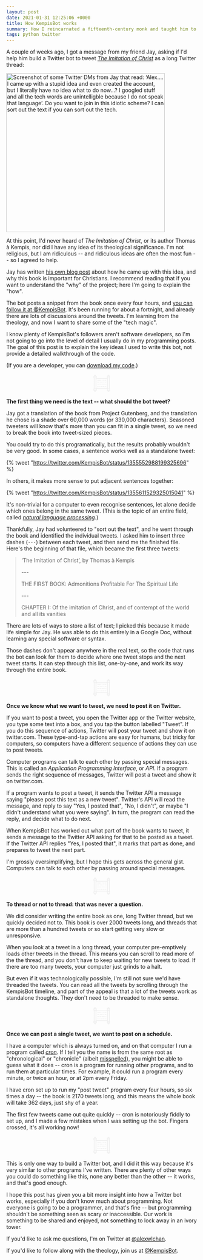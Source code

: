```yaml
---
layout: post
date: 2021-01-31 12:25:06 +0000
title: How KempisBot works
summary: How I reincarnated a fifteenth-century monk and taught him to use Twitter.
tags: python twitter
---
```


A couple of weeks ago, I got a message from my friend Jay, asking if I'd help him build a Twitter bot to tweet [*The Imitation of Christ*](https://en.wikipedia.org/wiki/The_Imitation_of_Christ) as a long Twitter thread:

<img src="/images/2021/messages_from_jay.png" style="width: 418px;" alt="Screenshot of some Twitter DMs from Jay that read: ‘Alex.... I came up with a stupid idea and even created the account, but I literally have no idea what to do now...? I googled stuff and all the tech words are unintelligble because I do not speak that language’. Do you want to join in this idiotic scheme? I can sort out the text if you can sort out the tech.">

At this point, I'd never heard of *The Imitation of Christ*, or its author Thomas à Kempis, nor did I have any idea of its theological significance.
I'm not religious, but I am ridiculous -- and ridiculous ideas are often the most fun -- so I agreed to help.

Jay has written [his own blog post](https://jayhulme.com/blog/kempisbot) about how he came up with this idea, and why this book is important for Christians.
I recommend reading that if you want to understand the "why" of the project; here I'm going to explain the "how".

The bot posts a snippet from the book once every four hours, and [you can follow it at @KempisBot](https://twitter.com/kempisbot).
It's been running for about a fortnight, and already there are lots of discussions around the tweets.
I'm learning from the theology, and now I want to share some of the "tech magic".

I know plenty of KempisBot's followers aren't software developers, so I'm not going to go into the level of detail I usually do in my programming posts.
The goal of this post is to explain the key ideas I used to write this bot, not provide a detailed walkthrough of the code.

(If you are a developer, you can [download my code](/files/2021/kempisbot.py).)

<center>
  <!-- https://thenounproject.com/search/?i=625542&q=scripture -->
  <svg xmlns="http://www.w3.org/2000/svg" xmlns:xlink="http://www.w3.org/1999/xlink" height="50px" width="50px" fill="#f0f0f0" version="1.1" x="0px" y="0px" viewBox="0 0 100 100" enable-background="new 0 0 100 100" xml:space="preserve">
    <path d="M72.474,67.777h-5.323c-0.829,0-1.5-0.672-1.5-1.5s0.671-1.5,1.5-1.5h5.323  c0.829,0,1.5,0.672,1.5,1.5S73.302,67.777,72.474,67.777z M62.938,67.777h-7.616c-0.829,0-1.5-0.672-1.5-1.5s0.671-1.5,1.5-1.5  h7.616c0.829,0,1.5,0.672,1.5,1.5S63.767,67.777,62.938,67.777z M50.814,67.777h-4.067c-0.829,0-1.5-0.672-1.5-1.5  s0.671-1.5,1.5-1.5h4.067c0.829,0,1.5,0.672,1.5,1.5S51.643,67.777,50.814,67.777z M41.72,67.777h-1.479c-0.829,0-1.5-0.672-1.5-1.5  s0.671-1.5,1.5-1.5h1.479c0.829,0,1.5,0.672,1.5,1.5S42.549,67.777,41.72,67.777z M36.252,67.777h-0.964c-0.829,0-1.5-0.672-1.5-1.5  s0.671-1.5,1.5-1.5h0.964c0.829,0,1.5,0.672,1.5,1.5S37.081,67.777,36.252,67.777z M31.371,67.777h-3.844  c-0.829,0-1.5-0.672-1.5-1.5s0.671-1.5,1.5-1.5h3.844c0.829,0,1.5,0.672,1.5,1.5S32.199,67.777,31.371,67.777z M72.474,55.771  h-2.366c-0.829,0-1.5-0.672-1.5-1.5s0.671-1.5,1.5-1.5h2.366c0.829,0,1.5,0.672,1.5,1.5S73.302,55.771,72.474,55.771z   M64.231,55.771H49.409c-0.829,0-1.5-0.672-1.5-1.5s0.671-1.5,1.5-1.5h14.822c0.829,0,1.5,0.672,1.5,1.5S65.06,55.771,64.231,55.771  z M44.532,55.771h-5.473c-0.829,0-1.5-0.672-1.5-1.5s0.671-1.5,1.5-1.5h5.473c0.829,0,1.5,0.672,1.5,1.5S45.36,55.771,44.532,55.771  z M34.478,55.771h-6.951c-0.829,0-1.5-0.672-1.5-1.5s0.671-1.5,1.5-1.5h6.951c0.829,0,1.5,0.672,1.5,1.5  S35.306,55.771,34.478,55.771z M72.474,44.907h-5.323c-0.829,0-1.5-0.672-1.5-1.5s0.671-1.5,1.5-1.5h5.323  c0.829,0,1.5,0.672,1.5,1.5S73.302,44.907,72.474,44.907z M62.124,44.907h-2.957c-0.829,0-1.5-0.672-1.5-1.5s0.671-1.5,1.5-1.5  h2.957c0.829,0,1.5,0.672,1.5,1.5S62.953,44.907,62.124,44.907z M53.323,44.907h-11.42c-0.829,0-1.5-0.672-1.5-1.5  s0.671-1.5,1.5-1.5h11.42c0.829,0,1.5,0.672,1.5,1.5S54.151,44.907,53.323,44.907z M35.618,44.907h-8.091  c-0.829,0-1.5-0.672-1.5-1.5s0.671-1.5,1.5-1.5h8.091c0.829,0,1.5,0.672,1.5,1.5S36.446,44.907,35.618,44.907z M72.474,35.188  h-7.393c-0.829,0-1.5-0.672-1.5-1.5s0.671-1.5,1.5-1.5h7.393c0.829,0,1.5,0.672,1.5,1.5S73.302,35.188,72.474,35.188z   M59.795,35.188h-2.698c-0.829,0-1.5-0.672-1.5-1.5s0.671-1.5,1.5-1.5h2.698c0.829,0,1.5,0.672,1.5,1.5S60.624,35.188,59.795,35.188  z M52.253,35.188h-1.957c-0.829,0-1.5-0.672-1.5-1.5s0.671-1.5,1.5-1.5h1.957c0.829,0,1.5,0.672,1.5,1.5  S53.082,35.188,52.253,35.188z M43.495,35.188H27.526c-0.829,0-1.5-0.672-1.5-1.5s0.671-1.5,1.5-1.5h15.968  c0.829,0,1.5,0.672,1.5,1.5S44.323,35.188,43.495,35.188z M85.521,94.883c-3.453,0-5.253-2.027-5.353-6.026h-1.289  c-1.104,0-2-0.896-2-2v-7.707c0-0.373,0.102-0.723,0.28-1.021H22.84c0.178,0.299,0.28,0.648,0.28,1.021v7.707c0,1.104-0.896,2-2,2  h-1.288c-0.022,1.843-0.357,6.026-5.355,6.026c-3.453,0-5.253-2.027-5.353-6.026H7.834c-1.104,0-2-0.896-2-2v-7.707  c0-1.043,0.799-1.9,1.818-1.992v-54.35c-1.02-0.092-1.818-0.949-1.818-1.992v-7.707c0-1.104,0.896-2,2-2h1.288  c0.026-1.86,0.389-5.991,5.355-5.991c3.443,0,5.242,2.015,5.352,5.991h1.292c1.104,0,2,0.896,2,2v7.707  c0,0.524-0.202,1.001-0.531,1.357h54.821c-0.33-0.356-0.531-0.833-0.531-1.357v-7.707c0-1.104,0.896-2,2-2h1.286  c0.026-1.86,0.389-5.991,5.355-5.991c3.443,0,5.242,2.015,5.352,5.991h1.293c1.104,0,2,0.896,2,2v7.707  c0,1.063-0.829,1.932-1.875,1.996v54.342c1.046,0.064,1.875,0.934,1.875,1.996v7.707c0,1.104-0.896,2-2,2h-1.29  C90.854,90.699,90.519,94.883,85.521,94.883z M84.167,88.856c0.035,2.026,0.393,2.026,1.354,2.026c0.961,0,1.319,0,1.354-2.026  H84.167z M13.123,88.856c0.035,2.026,0.393,2.026,1.354,2.026c0.961,0,1.319,0,1.354-2.026H13.123z M80.879,84.856h9.287v-3.707  h-9.287V84.856z M9.834,84.856h9.287v-3.707H9.834V84.856z M82.698,77.149h5.594V22.815h-5.594V77.149z M11.652,77.149h5.594V22.815  h-5.594V77.149z M21.246,74.128h57.452V26.173H21.246V74.128z M80.879,18.815h9.287v-3.707h-9.287V18.815z M9.834,18.815h9.287  v-3.707H9.834V18.815z M84.167,11.108h2.708c-0.039-1.991-0.398-1.991-1.354-1.991C84.565,9.117,84.206,9.117,84.167,11.108z   M13.124,11.108h2.708c-0.039-1.991-0.398-1.991-1.354-1.991C13.521,9.117,13.162,9.117,13.124,11.108z"/>
  </svg>
</center>

**The first thing we need is the text -- what should the bot tweet?**

Jay got a translation of the book from Project Gutenberg, and the translation he chose is a shade over 60,000 words (or 330,000 characters).
Seasoned tweeters will know that's more than you can fit in a single tweet, so we need to break the book into tweet-sized pieces.

You could try to do this programatically, but the results probably wouldn't be very good.
In some cases, a sentence works well as a standalone tweet:

{% tweet "https://twitter.com/KempisBot/status/1355552988199325696" %}

In others, it makes more sense to put adjacent sentences together:

{% tweet "https://twitter.com/KempisBot/status/1355611529325015041" %}

It's non-trivial for a computer to even recognise sentences, let alone decide which ones belong in the same tweet.
(This is the topic of an entire field, called [*natural language processing*](https://en.wikipedia.org/wiki/Natural_language_processing).)

Thankfully, Jay had volunteered to "sort out the text", and he went through the book and identified the individual tweets.
I asked him to insert three dashes (`---`) between each tweet, and then send me the finished file.
Here's the beginning of that file, which became the first three tweets:

> ‘The Imitation of Christ’, by Thomas à Kempis
>
> \-\-\-
>
> THE FIRST BOOK: Admonitions Profitable For The Spiritual Life
>
> \-\-\-
>
> CHAPTER I: Of the imitation of Christ, and of contempt of the world and all its vanities

There are lots of ways to store a list of text; I picked this because it made life simple for Jay.
He was able to do this entirely in a Google Doc, without learning any special software or syntax.

Those dashes don't appear anywhere in the real text, so the code that runs the bot can look for them to decide where one tweet stops and the next tweet starts.
It can step through this list, one-by-one, and work its way through the entire book.

<center>
  <!-- https://thenounproject.com/search/?i=625542&q=scripture -->
  <svg xmlns="http://www.w3.org/2000/svg" xmlns:xlink="http://www.w3.org/1999/xlink" height="50px" width="50px" fill="#f0f0f0" version="1.1" x="0px" y="0px" viewBox="0 0 100 100" enable-background="new 0 0 100 100" xml:space="preserve">
    <path d="M72.474,67.777h-5.323c-0.829,0-1.5-0.672-1.5-1.5s0.671-1.5,1.5-1.5h5.323  c0.829,0,1.5,0.672,1.5,1.5S73.302,67.777,72.474,67.777z M62.938,67.777h-7.616c-0.829,0-1.5-0.672-1.5-1.5s0.671-1.5,1.5-1.5  h7.616c0.829,0,1.5,0.672,1.5,1.5S63.767,67.777,62.938,67.777z M50.814,67.777h-4.067c-0.829,0-1.5-0.672-1.5-1.5  s0.671-1.5,1.5-1.5h4.067c0.829,0,1.5,0.672,1.5,1.5S51.643,67.777,50.814,67.777z M41.72,67.777h-1.479c-0.829,0-1.5-0.672-1.5-1.5  s0.671-1.5,1.5-1.5h1.479c0.829,0,1.5,0.672,1.5,1.5S42.549,67.777,41.72,67.777z M36.252,67.777h-0.964c-0.829,0-1.5-0.672-1.5-1.5  s0.671-1.5,1.5-1.5h0.964c0.829,0,1.5,0.672,1.5,1.5S37.081,67.777,36.252,67.777z M31.371,67.777h-3.844  c-0.829,0-1.5-0.672-1.5-1.5s0.671-1.5,1.5-1.5h3.844c0.829,0,1.5,0.672,1.5,1.5S32.199,67.777,31.371,67.777z M72.474,55.771  h-2.366c-0.829,0-1.5-0.672-1.5-1.5s0.671-1.5,1.5-1.5h2.366c0.829,0,1.5,0.672,1.5,1.5S73.302,55.771,72.474,55.771z   M64.231,55.771H49.409c-0.829,0-1.5-0.672-1.5-1.5s0.671-1.5,1.5-1.5h14.822c0.829,0,1.5,0.672,1.5,1.5S65.06,55.771,64.231,55.771  z M44.532,55.771h-5.473c-0.829,0-1.5-0.672-1.5-1.5s0.671-1.5,1.5-1.5h5.473c0.829,0,1.5,0.672,1.5,1.5S45.36,55.771,44.532,55.771  z M34.478,55.771h-6.951c-0.829,0-1.5-0.672-1.5-1.5s0.671-1.5,1.5-1.5h6.951c0.829,0,1.5,0.672,1.5,1.5  S35.306,55.771,34.478,55.771z M72.474,44.907h-5.323c-0.829,0-1.5-0.672-1.5-1.5s0.671-1.5,1.5-1.5h5.323  c0.829,0,1.5,0.672,1.5,1.5S73.302,44.907,72.474,44.907z M62.124,44.907h-2.957c-0.829,0-1.5-0.672-1.5-1.5s0.671-1.5,1.5-1.5  h2.957c0.829,0,1.5,0.672,1.5,1.5S62.953,44.907,62.124,44.907z M53.323,44.907h-11.42c-0.829,0-1.5-0.672-1.5-1.5  s0.671-1.5,1.5-1.5h11.42c0.829,0,1.5,0.672,1.5,1.5S54.151,44.907,53.323,44.907z M35.618,44.907h-8.091  c-0.829,0-1.5-0.672-1.5-1.5s0.671-1.5,1.5-1.5h8.091c0.829,0,1.5,0.672,1.5,1.5S36.446,44.907,35.618,44.907z M72.474,35.188  h-7.393c-0.829,0-1.5-0.672-1.5-1.5s0.671-1.5,1.5-1.5h7.393c0.829,0,1.5,0.672,1.5,1.5S73.302,35.188,72.474,35.188z   M59.795,35.188h-2.698c-0.829,0-1.5-0.672-1.5-1.5s0.671-1.5,1.5-1.5h2.698c0.829,0,1.5,0.672,1.5,1.5S60.624,35.188,59.795,35.188  z M52.253,35.188h-1.957c-0.829,0-1.5-0.672-1.5-1.5s0.671-1.5,1.5-1.5h1.957c0.829,0,1.5,0.672,1.5,1.5  S53.082,35.188,52.253,35.188z M43.495,35.188H27.526c-0.829,0-1.5-0.672-1.5-1.5s0.671-1.5,1.5-1.5h15.968  c0.829,0,1.5,0.672,1.5,1.5S44.323,35.188,43.495,35.188z M85.521,94.883c-3.453,0-5.253-2.027-5.353-6.026h-1.289  c-1.104,0-2-0.896-2-2v-7.707c0-0.373,0.102-0.723,0.28-1.021H22.84c0.178,0.299,0.28,0.648,0.28,1.021v7.707c0,1.104-0.896,2-2,2  h-1.288c-0.022,1.843-0.357,6.026-5.355,6.026c-3.453,0-5.253-2.027-5.353-6.026H7.834c-1.104,0-2-0.896-2-2v-7.707  c0-1.043,0.799-1.9,1.818-1.992v-54.35c-1.02-0.092-1.818-0.949-1.818-1.992v-7.707c0-1.104,0.896-2,2-2h1.288  c0.026-1.86,0.389-5.991,5.355-5.991c3.443,0,5.242,2.015,5.352,5.991h1.292c1.104,0,2,0.896,2,2v7.707  c0,0.524-0.202,1.001-0.531,1.357h54.821c-0.33-0.356-0.531-0.833-0.531-1.357v-7.707c0-1.104,0.896-2,2-2h1.286  c0.026-1.86,0.389-5.991,5.355-5.991c3.443,0,5.242,2.015,5.352,5.991h1.293c1.104,0,2,0.896,2,2v7.707  c0,1.063-0.829,1.932-1.875,1.996v54.342c1.046,0.064,1.875,0.934,1.875,1.996v7.707c0,1.104-0.896,2-2,2h-1.29  C90.854,90.699,90.519,94.883,85.521,94.883z M84.167,88.856c0.035,2.026,0.393,2.026,1.354,2.026c0.961,0,1.319,0,1.354-2.026  H84.167z M13.123,88.856c0.035,2.026,0.393,2.026,1.354,2.026c0.961,0,1.319,0,1.354-2.026H13.123z M80.879,84.856h9.287v-3.707  h-9.287V84.856z M9.834,84.856h9.287v-3.707H9.834V84.856z M82.698,77.149h5.594V22.815h-5.594V77.149z M11.652,77.149h5.594V22.815  h-5.594V77.149z M21.246,74.128h57.452V26.173H21.246V74.128z M80.879,18.815h9.287v-3.707h-9.287V18.815z M9.834,18.815h9.287  v-3.707H9.834V18.815z M84.167,11.108h2.708c-0.039-1.991-0.398-1.991-1.354-1.991C84.565,9.117,84.206,9.117,84.167,11.108z   M13.124,11.108h2.708c-0.039-1.991-0.398-1.991-1.354-1.991C13.521,9.117,13.162,9.117,13.124,11.108z"/>
  </svg>
</center>

**Once we know what we want to tweet, we need to post it on Twitter.**

If you want to post a tweet, you open the Twitter app or the Twitter website, you type some text into a box, and you tap the button labelled "Tweet".
If you do this sequence of actions, Twitter will post your tweet and show it on twitter.com.
These type-and-tap actions are easy for humans, but tricky for computers, so computers have a different sequence of actions they can use to post tweets.

Computer programs can talk to each other by passing special messages.
This is called an *Application Programming Interface*, or *API*.
If a program sends the right sequence of messages, Twitter will post a tweet and show it on twitter.com.

If a program wants to post a tweet, it sends the Twitter API a message saying "please post this text as a new tweet".
Twitter's API will read the message, and reply to say "Yes, I posted that", "No, I didn't", or maybe "I didn't understand what you were saying".
In turn, the program can read the reply, and decide what to do next.

When KempisBot has worked out what part of the book wants to tweet, it sends a message to the Twitter API asking for that to be posted as a tweet.
If the Twitter API replies "Yes, I posted that", it marks that part as done, and prepares to tweet the next part.

I'm grossly oversimplifying, but I hope this gets across the general gist.
Computers can talk to each other by passing around special messages.

<center>
  <!-- https://thenounproject.com/search/?i=625542&q=scripture -->
  <svg xmlns="http://www.w3.org/2000/svg" xmlns:xlink="http://www.w3.org/1999/xlink" height="50px" width="50px" fill="#f0f0f0" version="1.1" x="0px" y="0px" viewBox="0 0 100 100" enable-background="new 0 0 100 100" xml:space="preserve">
    <path d="M72.474,67.777h-5.323c-0.829,0-1.5-0.672-1.5-1.5s0.671-1.5,1.5-1.5h5.323  c0.829,0,1.5,0.672,1.5,1.5S73.302,67.777,72.474,67.777z M62.938,67.777h-7.616c-0.829,0-1.5-0.672-1.5-1.5s0.671-1.5,1.5-1.5  h7.616c0.829,0,1.5,0.672,1.5,1.5S63.767,67.777,62.938,67.777z M50.814,67.777h-4.067c-0.829,0-1.5-0.672-1.5-1.5  s0.671-1.5,1.5-1.5h4.067c0.829,0,1.5,0.672,1.5,1.5S51.643,67.777,50.814,67.777z M41.72,67.777h-1.479c-0.829,0-1.5-0.672-1.5-1.5  s0.671-1.5,1.5-1.5h1.479c0.829,0,1.5,0.672,1.5,1.5S42.549,67.777,41.72,67.777z M36.252,67.777h-0.964c-0.829,0-1.5-0.672-1.5-1.5  s0.671-1.5,1.5-1.5h0.964c0.829,0,1.5,0.672,1.5,1.5S37.081,67.777,36.252,67.777z M31.371,67.777h-3.844  c-0.829,0-1.5-0.672-1.5-1.5s0.671-1.5,1.5-1.5h3.844c0.829,0,1.5,0.672,1.5,1.5S32.199,67.777,31.371,67.777z M72.474,55.771  h-2.366c-0.829,0-1.5-0.672-1.5-1.5s0.671-1.5,1.5-1.5h2.366c0.829,0,1.5,0.672,1.5,1.5S73.302,55.771,72.474,55.771z   M64.231,55.771H49.409c-0.829,0-1.5-0.672-1.5-1.5s0.671-1.5,1.5-1.5h14.822c0.829,0,1.5,0.672,1.5,1.5S65.06,55.771,64.231,55.771  z M44.532,55.771h-5.473c-0.829,0-1.5-0.672-1.5-1.5s0.671-1.5,1.5-1.5h5.473c0.829,0,1.5,0.672,1.5,1.5S45.36,55.771,44.532,55.771  z M34.478,55.771h-6.951c-0.829,0-1.5-0.672-1.5-1.5s0.671-1.5,1.5-1.5h6.951c0.829,0,1.5,0.672,1.5,1.5  S35.306,55.771,34.478,55.771z M72.474,44.907h-5.323c-0.829,0-1.5-0.672-1.5-1.5s0.671-1.5,1.5-1.5h5.323  c0.829,0,1.5,0.672,1.5,1.5S73.302,44.907,72.474,44.907z M62.124,44.907h-2.957c-0.829,0-1.5-0.672-1.5-1.5s0.671-1.5,1.5-1.5  h2.957c0.829,0,1.5,0.672,1.5,1.5S62.953,44.907,62.124,44.907z M53.323,44.907h-11.42c-0.829,0-1.5-0.672-1.5-1.5  s0.671-1.5,1.5-1.5h11.42c0.829,0,1.5,0.672,1.5,1.5S54.151,44.907,53.323,44.907z M35.618,44.907h-8.091  c-0.829,0-1.5-0.672-1.5-1.5s0.671-1.5,1.5-1.5h8.091c0.829,0,1.5,0.672,1.5,1.5S36.446,44.907,35.618,44.907z M72.474,35.188  h-7.393c-0.829,0-1.5-0.672-1.5-1.5s0.671-1.5,1.5-1.5h7.393c0.829,0,1.5,0.672,1.5,1.5S73.302,35.188,72.474,35.188z   M59.795,35.188h-2.698c-0.829,0-1.5-0.672-1.5-1.5s0.671-1.5,1.5-1.5h2.698c0.829,0,1.5,0.672,1.5,1.5S60.624,35.188,59.795,35.188  z M52.253,35.188h-1.957c-0.829,0-1.5-0.672-1.5-1.5s0.671-1.5,1.5-1.5h1.957c0.829,0,1.5,0.672,1.5,1.5  S53.082,35.188,52.253,35.188z M43.495,35.188H27.526c-0.829,0-1.5-0.672-1.5-1.5s0.671-1.5,1.5-1.5h15.968  c0.829,0,1.5,0.672,1.5,1.5S44.323,35.188,43.495,35.188z M85.521,94.883c-3.453,0-5.253-2.027-5.353-6.026h-1.289  c-1.104,0-2-0.896-2-2v-7.707c0-0.373,0.102-0.723,0.28-1.021H22.84c0.178,0.299,0.28,0.648,0.28,1.021v7.707c0,1.104-0.896,2-2,2  h-1.288c-0.022,1.843-0.357,6.026-5.355,6.026c-3.453,0-5.253-2.027-5.353-6.026H7.834c-1.104,0-2-0.896-2-2v-7.707  c0-1.043,0.799-1.9,1.818-1.992v-54.35c-1.02-0.092-1.818-0.949-1.818-1.992v-7.707c0-1.104,0.896-2,2-2h1.288  c0.026-1.86,0.389-5.991,5.355-5.991c3.443,0,5.242,2.015,5.352,5.991h1.292c1.104,0,2,0.896,2,2v7.707  c0,0.524-0.202,1.001-0.531,1.357h54.821c-0.33-0.356-0.531-0.833-0.531-1.357v-7.707c0-1.104,0.896-2,2-2h1.286  c0.026-1.86,0.389-5.991,5.355-5.991c3.443,0,5.242,2.015,5.352,5.991h1.293c1.104,0,2,0.896,2,2v7.707  c0,1.063-0.829,1.932-1.875,1.996v54.342c1.046,0.064,1.875,0.934,1.875,1.996v7.707c0,1.104-0.896,2-2,2h-1.29  C90.854,90.699,90.519,94.883,85.521,94.883z M84.167,88.856c0.035,2.026,0.393,2.026,1.354,2.026c0.961,0,1.319,0,1.354-2.026  H84.167z M13.123,88.856c0.035,2.026,0.393,2.026,1.354,2.026c0.961,0,1.319,0,1.354-2.026H13.123z M80.879,84.856h9.287v-3.707  h-9.287V84.856z M9.834,84.856h9.287v-3.707H9.834V84.856z M82.698,77.149h5.594V22.815h-5.594V77.149z M11.652,77.149h5.594V22.815  h-5.594V77.149z M21.246,74.128h57.452V26.173H21.246V74.128z M80.879,18.815h9.287v-3.707h-9.287V18.815z M9.834,18.815h9.287  v-3.707H9.834V18.815z M84.167,11.108h2.708c-0.039-1.991-0.398-1.991-1.354-1.991C84.565,9.117,84.206,9.117,84.167,11.108z   M13.124,11.108h2.708c-0.039-1.991-0.398-1.991-1.354-1.991C13.521,9.117,13.162,9.117,13.124,11.108z"/>
  </svg>
</center>

**To thread or not to thread: that was never a question.**

We did consider writing the entire book as one, long Twitter thread, but we quickly decided not to.
This book is over 2000 tweets long, and threads that are more than a hundred tweets or so start getting very slow or unresponsive.

When you look at a tweet in a long thread, your computer pre-emptively loads other tweets in the thread.
This means you can scroll to read more of the the thread, and you don't have to keep waiting for new tweets to load.
If there are too many tweets, your computer just grinds to a halt.

But even if it was technologically possible, I'm still not sure we'd have threaded the tweets.
You can read all the tweets by scrolling through the KempisBot timeline, and part of the appeal is that a lot of the tweets work as standalone thoughts.
They don't need to be threaded to make sense.

<center>
  <!-- https://thenounproject.com/search/?i=625542&q=scripture -->
  <svg xmlns="http://www.w3.org/2000/svg" xmlns:xlink="http://www.w3.org/1999/xlink" height="50px" width="50px" fill="#f0f0f0" version="1.1" x="0px" y="0px" viewBox="0 0 100 100" enable-background="new 0 0 100 100" xml:space="preserve">
    <path d="M72.474,67.777h-5.323c-0.829,0-1.5-0.672-1.5-1.5s0.671-1.5,1.5-1.5h5.323  c0.829,0,1.5,0.672,1.5,1.5S73.302,67.777,72.474,67.777z M62.938,67.777h-7.616c-0.829,0-1.5-0.672-1.5-1.5s0.671-1.5,1.5-1.5  h7.616c0.829,0,1.5,0.672,1.5,1.5S63.767,67.777,62.938,67.777z M50.814,67.777h-4.067c-0.829,0-1.5-0.672-1.5-1.5  s0.671-1.5,1.5-1.5h4.067c0.829,0,1.5,0.672,1.5,1.5S51.643,67.777,50.814,67.777z M41.72,67.777h-1.479c-0.829,0-1.5-0.672-1.5-1.5  s0.671-1.5,1.5-1.5h1.479c0.829,0,1.5,0.672,1.5,1.5S42.549,67.777,41.72,67.777z M36.252,67.777h-0.964c-0.829,0-1.5-0.672-1.5-1.5  s0.671-1.5,1.5-1.5h0.964c0.829,0,1.5,0.672,1.5,1.5S37.081,67.777,36.252,67.777z M31.371,67.777h-3.844  c-0.829,0-1.5-0.672-1.5-1.5s0.671-1.5,1.5-1.5h3.844c0.829,0,1.5,0.672,1.5,1.5S32.199,67.777,31.371,67.777z M72.474,55.771  h-2.366c-0.829,0-1.5-0.672-1.5-1.5s0.671-1.5,1.5-1.5h2.366c0.829,0,1.5,0.672,1.5,1.5S73.302,55.771,72.474,55.771z   M64.231,55.771H49.409c-0.829,0-1.5-0.672-1.5-1.5s0.671-1.5,1.5-1.5h14.822c0.829,0,1.5,0.672,1.5,1.5S65.06,55.771,64.231,55.771  z M44.532,55.771h-5.473c-0.829,0-1.5-0.672-1.5-1.5s0.671-1.5,1.5-1.5h5.473c0.829,0,1.5,0.672,1.5,1.5S45.36,55.771,44.532,55.771  z M34.478,55.771h-6.951c-0.829,0-1.5-0.672-1.5-1.5s0.671-1.5,1.5-1.5h6.951c0.829,0,1.5,0.672,1.5,1.5  S35.306,55.771,34.478,55.771z M72.474,44.907h-5.323c-0.829,0-1.5-0.672-1.5-1.5s0.671-1.5,1.5-1.5h5.323  c0.829,0,1.5,0.672,1.5,1.5S73.302,44.907,72.474,44.907z M62.124,44.907h-2.957c-0.829,0-1.5-0.672-1.5-1.5s0.671-1.5,1.5-1.5  h2.957c0.829,0,1.5,0.672,1.5,1.5S62.953,44.907,62.124,44.907z M53.323,44.907h-11.42c-0.829,0-1.5-0.672-1.5-1.5  s0.671-1.5,1.5-1.5h11.42c0.829,0,1.5,0.672,1.5,1.5S54.151,44.907,53.323,44.907z M35.618,44.907h-8.091  c-0.829,0-1.5-0.672-1.5-1.5s0.671-1.5,1.5-1.5h8.091c0.829,0,1.5,0.672,1.5,1.5S36.446,44.907,35.618,44.907z M72.474,35.188  h-7.393c-0.829,0-1.5-0.672-1.5-1.5s0.671-1.5,1.5-1.5h7.393c0.829,0,1.5,0.672,1.5,1.5S73.302,35.188,72.474,35.188z   M59.795,35.188h-2.698c-0.829,0-1.5-0.672-1.5-1.5s0.671-1.5,1.5-1.5h2.698c0.829,0,1.5,0.672,1.5,1.5S60.624,35.188,59.795,35.188  z M52.253,35.188h-1.957c-0.829,0-1.5-0.672-1.5-1.5s0.671-1.5,1.5-1.5h1.957c0.829,0,1.5,0.672,1.5,1.5  S53.082,35.188,52.253,35.188z M43.495,35.188H27.526c-0.829,0-1.5-0.672-1.5-1.5s0.671-1.5,1.5-1.5h15.968  c0.829,0,1.5,0.672,1.5,1.5S44.323,35.188,43.495,35.188z M85.521,94.883c-3.453,0-5.253-2.027-5.353-6.026h-1.289  c-1.104,0-2-0.896-2-2v-7.707c0-0.373,0.102-0.723,0.28-1.021H22.84c0.178,0.299,0.28,0.648,0.28,1.021v7.707c0,1.104-0.896,2-2,2  h-1.288c-0.022,1.843-0.357,6.026-5.355,6.026c-3.453,0-5.253-2.027-5.353-6.026H7.834c-1.104,0-2-0.896-2-2v-7.707  c0-1.043,0.799-1.9,1.818-1.992v-54.35c-1.02-0.092-1.818-0.949-1.818-1.992v-7.707c0-1.104,0.896-2,2-2h1.288  c0.026-1.86,0.389-5.991,5.355-5.991c3.443,0,5.242,2.015,5.352,5.991h1.292c1.104,0,2,0.896,2,2v7.707  c0,0.524-0.202,1.001-0.531,1.357h54.821c-0.33-0.356-0.531-0.833-0.531-1.357v-7.707c0-1.104,0.896-2,2-2h1.286  c0.026-1.86,0.389-5.991,5.355-5.991c3.443,0,5.242,2.015,5.352,5.991h1.293c1.104,0,2,0.896,2,2v7.707  c0,1.063-0.829,1.932-1.875,1.996v54.342c1.046,0.064,1.875,0.934,1.875,1.996v7.707c0,1.104-0.896,2-2,2h-1.29  C90.854,90.699,90.519,94.883,85.521,94.883z M84.167,88.856c0.035,2.026,0.393,2.026,1.354,2.026c0.961,0,1.319,0,1.354-2.026  H84.167z M13.123,88.856c0.035,2.026,0.393,2.026,1.354,2.026c0.961,0,1.319,0,1.354-2.026H13.123z M80.879,84.856h9.287v-3.707  h-9.287V84.856z M9.834,84.856h9.287v-3.707H9.834V84.856z M82.698,77.149h5.594V22.815h-5.594V77.149z M11.652,77.149h5.594V22.815  h-5.594V77.149z M21.246,74.128h57.452V26.173H21.246V74.128z M80.879,18.815h9.287v-3.707h-9.287V18.815z M9.834,18.815h9.287  v-3.707H9.834V18.815z M84.167,11.108h2.708c-0.039-1.991-0.398-1.991-1.354-1.991C84.565,9.117,84.206,9.117,84.167,11.108z   M13.124,11.108h2.708c-0.039-1.991-0.398-1.991-1.354-1.991C13.521,9.117,13.162,9.117,13.124,11.108z"/>
  </svg>
</center>

**Once we can post a single tweet, we want to post on a schedule.**

I have a computer which is always turned on, and on that computer I run a program called [*cron*](https://en.wikipedia.org/wiki/Cron).
If I tell you the name is from the same root as "chronological" or "chronicle" (albeit [misspelled](https://www.quora.com/What-is-the-etymology-of-cron/answer/Kah-Seng-Tay)), you might be able to guess what it does -- cron is a program for running other programs, and to run them at particular times.
For example, it could run a program every minute, or twice an hour, or at 2pm every Friday.

I have cron set up to run my "post tweet" program every four hours, so six times a day -- the book is 2170 tweets long, and this means the whole book will take 362 days, just shy of a year.

The first few tweets came out quite quickly -- cron is notoriously fiddly to set up, and I made a few mistakes when I was setting up the bot.
Fingers crossed, it's all working now!

<center>
  <!-- https://thenounproject.com/search/?i=625542&q=scripture -->
  <svg xmlns="http://www.w3.org/2000/svg" xmlns:xlink="http://www.w3.org/1999/xlink" height="50px" width="50px" fill="#f0f0f0" version="1.1" x="0px" y="0px" viewBox="0 0 100 100" enable-background="new 0 0 100 100" xml:space="preserve">
    <path d="M72.474,67.777h-5.323c-0.829,0-1.5-0.672-1.5-1.5s0.671-1.5,1.5-1.5h5.323  c0.829,0,1.5,0.672,1.5,1.5S73.302,67.777,72.474,67.777z M62.938,67.777h-7.616c-0.829,0-1.5-0.672-1.5-1.5s0.671-1.5,1.5-1.5  h7.616c0.829,0,1.5,0.672,1.5,1.5S63.767,67.777,62.938,67.777z M50.814,67.777h-4.067c-0.829,0-1.5-0.672-1.5-1.5  s0.671-1.5,1.5-1.5h4.067c0.829,0,1.5,0.672,1.5,1.5S51.643,67.777,50.814,67.777z M41.72,67.777h-1.479c-0.829,0-1.5-0.672-1.5-1.5  s0.671-1.5,1.5-1.5h1.479c0.829,0,1.5,0.672,1.5,1.5S42.549,67.777,41.72,67.777z M36.252,67.777h-0.964c-0.829,0-1.5-0.672-1.5-1.5  s0.671-1.5,1.5-1.5h0.964c0.829,0,1.5,0.672,1.5,1.5S37.081,67.777,36.252,67.777z M31.371,67.777h-3.844  c-0.829,0-1.5-0.672-1.5-1.5s0.671-1.5,1.5-1.5h3.844c0.829,0,1.5,0.672,1.5,1.5S32.199,67.777,31.371,67.777z M72.474,55.771  h-2.366c-0.829,0-1.5-0.672-1.5-1.5s0.671-1.5,1.5-1.5h2.366c0.829,0,1.5,0.672,1.5,1.5S73.302,55.771,72.474,55.771z   M64.231,55.771H49.409c-0.829,0-1.5-0.672-1.5-1.5s0.671-1.5,1.5-1.5h14.822c0.829,0,1.5,0.672,1.5,1.5S65.06,55.771,64.231,55.771  z M44.532,55.771h-5.473c-0.829,0-1.5-0.672-1.5-1.5s0.671-1.5,1.5-1.5h5.473c0.829,0,1.5,0.672,1.5,1.5S45.36,55.771,44.532,55.771  z M34.478,55.771h-6.951c-0.829,0-1.5-0.672-1.5-1.5s0.671-1.5,1.5-1.5h6.951c0.829,0,1.5,0.672,1.5,1.5  S35.306,55.771,34.478,55.771z M72.474,44.907h-5.323c-0.829,0-1.5-0.672-1.5-1.5s0.671-1.5,1.5-1.5h5.323  c0.829,0,1.5,0.672,1.5,1.5S73.302,44.907,72.474,44.907z M62.124,44.907h-2.957c-0.829,0-1.5-0.672-1.5-1.5s0.671-1.5,1.5-1.5  h2.957c0.829,0,1.5,0.672,1.5,1.5S62.953,44.907,62.124,44.907z M53.323,44.907h-11.42c-0.829,0-1.5-0.672-1.5-1.5  s0.671-1.5,1.5-1.5h11.42c0.829,0,1.5,0.672,1.5,1.5S54.151,44.907,53.323,44.907z M35.618,44.907h-8.091  c-0.829,0-1.5-0.672-1.5-1.5s0.671-1.5,1.5-1.5h8.091c0.829,0,1.5,0.672,1.5,1.5S36.446,44.907,35.618,44.907z M72.474,35.188  h-7.393c-0.829,0-1.5-0.672-1.5-1.5s0.671-1.5,1.5-1.5h7.393c0.829,0,1.5,0.672,1.5,1.5S73.302,35.188,72.474,35.188z   M59.795,35.188h-2.698c-0.829,0-1.5-0.672-1.5-1.5s0.671-1.5,1.5-1.5h2.698c0.829,0,1.5,0.672,1.5,1.5S60.624,35.188,59.795,35.188  z M52.253,35.188h-1.957c-0.829,0-1.5-0.672-1.5-1.5s0.671-1.5,1.5-1.5h1.957c0.829,0,1.5,0.672,1.5,1.5  S53.082,35.188,52.253,35.188z M43.495,35.188H27.526c-0.829,0-1.5-0.672-1.5-1.5s0.671-1.5,1.5-1.5h15.968  c0.829,0,1.5,0.672,1.5,1.5S44.323,35.188,43.495,35.188z M85.521,94.883c-3.453,0-5.253-2.027-5.353-6.026h-1.289  c-1.104,0-2-0.896-2-2v-7.707c0-0.373,0.102-0.723,0.28-1.021H22.84c0.178,0.299,0.28,0.648,0.28,1.021v7.707c0,1.104-0.896,2-2,2  h-1.288c-0.022,1.843-0.357,6.026-5.355,6.026c-3.453,0-5.253-2.027-5.353-6.026H7.834c-1.104,0-2-0.896-2-2v-7.707  c0-1.043,0.799-1.9,1.818-1.992v-54.35c-1.02-0.092-1.818-0.949-1.818-1.992v-7.707c0-1.104,0.896-2,2-2h1.288  c0.026-1.86,0.389-5.991,5.355-5.991c3.443,0,5.242,2.015,5.352,5.991h1.292c1.104,0,2,0.896,2,2v7.707  c0,0.524-0.202,1.001-0.531,1.357h54.821c-0.33-0.356-0.531-0.833-0.531-1.357v-7.707c0-1.104,0.896-2,2-2h1.286  c0.026-1.86,0.389-5.991,5.355-5.991c3.443,0,5.242,2.015,5.352,5.991h1.293c1.104,0,2,0.896,2,2v7.707  c0,1.063-0.829,1.932-1.875,1.996v54.342c1.046,0.064,1.875,0.934,1.875,1.996v7.707c0,1.104-0.896,2-2,2h-1.29  C90.854,90.699,90.519,94.883,85.521,94.883z M84.167,88.856c0.035,2.026,0.393,2.026,1.354,2.026c0.961,0,1.319,0,1.354-2.026  H84.167z M13.123,88.856c0.035,2.026,0.393,2.026,1.354,2.026c0.961,0,1.319,0,1.354-2.026H13.123z M80.879,84.856h9.287v-3.707  h-9.287V84.856z M9.834,84.856h9.287v-3.707H9.834V84.856z M82.698,77.149h5.594V22.815h-5.594V77.149z M11.652,77.149h5.594V22.815  h-5.594V77.149z M21.246,74.128h57.452V26.173H21.246V74.128z M80.879,18.815h9.287v-3.707h-9.287V18.815z M9.834,18.815h9.287  v-3.707H9.834V18.815z M84.167,11.108h2.708c-0.039-1.991-0.398-1.991-1.354-1.991C84.565,9.117,84.206,9.117,84.167,11.108z   M13.124,11.108h2.708c-0.039-1.991-0.398-1.991-1.354-1.991C13.521,9.117,13.162,9.117,13.124,11.108z"/>
  </svg>
</center>

This is only one way to build a Twitter bot, and I did it this way because it's very similar to other programs I've written.
There are plenty of other ways you could do something like this, none any better than the other -- it works, and that's good enough.

I hope this post has given you a bit more insight into how a Twitter bot works, especially if you don't know much about programming.
Not everyone is going to be a programmer, and that's fine -- but programming shouldn't be something seen as scary or inaccessible.
Our work is something to be shared and enjoyed, not something to lock away in an ivory tower.

If you'd like to ask me questions, I'm on Twitter at [@alexwlchan](https://twitter.com/alexwlchan).

If you'd like to follow along with the theology, join us at [@KempisBot](https://twitter.com/KempisBot).
